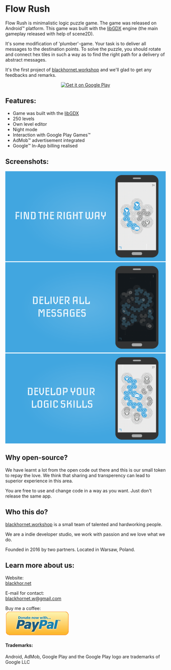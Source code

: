 # Flow Rush

Flow Rush is minimalistic logic puzzle game. The game was released on Android&trade; platform. This game was built with the [libGDX](https://libgdx.badlogicgames.com/) engine (the main gameplay released with help of scene2D).

It's some modification of 'plumber'-game. Your task is to deliver all messages to the destination points. To solve the puzzle, you should rotate and connect hex tiles in such a way as to find the right path for a delivery of abstract messages.

It's the first project of [blackhornet.workshop](https://blackhor.net) and we'll glad to get any feedbacks and remarks.

<p align="center"><a href='https://play.google.com/store/apps/details?id=com.blackhornetworkshop.flowrush&pcampaignid=MKT-Other-global-all-co-prtnr-py-PartBadge-Mar2515-1'><img alt='Get it on Google Play' src='https://play.google.com/intl/en_us/badges/images/generic/en_badge_web_generic.png'/></a></p>

## Features:

* Game was built with the [libGDX](https://libgdx.badlogicgames.com/)
* 250 levels
* Own level editor
* Night mode
* Interaction with Google Play Games&trade;
* AdMob&trade; advertisement integrated
* Google&trade; In-App billing realised

## Screenshots:

![screeshot1](/readme-imgs/FIND.png)
![screeshot1](/readme-imgs/DELIVER.png)
![screeshot1](/readme-imgs/DEVELOP.png)

## Why open-source?

We have learnt a lot from the open code out there and this is our small token to repay the love. We think that sharing and transperency can lead to superior experience in this area.

You are free to use and change code in a way as you want. Just don't release the same app.

## Who this do?

[blackhornet.workshop](https://blackhor.net) is a small team of talented and hardworking people.

We are a indie developer studio, we work with passion and we love what we do.

Founded in 2016 by two partners. Located in Warsaw, Poland.

## Learn more about us:

Website:<br>
[blackhor.net](https://blackhor.net)

E-mail for contact:<br>
blackhornet.w@gmail.com

Buy me a coffee:<br>
[![Donate](/readme-imgs/donate.png)](https://www.paypal.com/cgi-bin/webscr?cmd=_s-xclick&hosted_button_id=AEAVKFGRZM3YS)

#### Trademarks:

Android, AdMob, Google Play and the Google Play logo are trademarks of Google LLC
